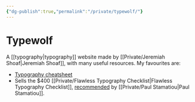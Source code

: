 ```yaml
---
{"dg-publish":true,"permalink":"/private/typewolf/"}
---
```


# Typewolf

A [[typography\|typography]] website made by [[Private/Jeremiah Shoaf\|Jeremiah Shoaf]], with many useful resources. My favourites are:

- [Typography cheatsheet](https://www.typewolf.com/cheatsheet)
- Sells the $400 [[Private/Flawless Typography Checklist\|Flawless Typography Checklist]], [recommended](https://twitter.com/Stammy/status/847348138754965508) by [[Private/Paul Stamatiou\|Paul Stamatiou]]. 


